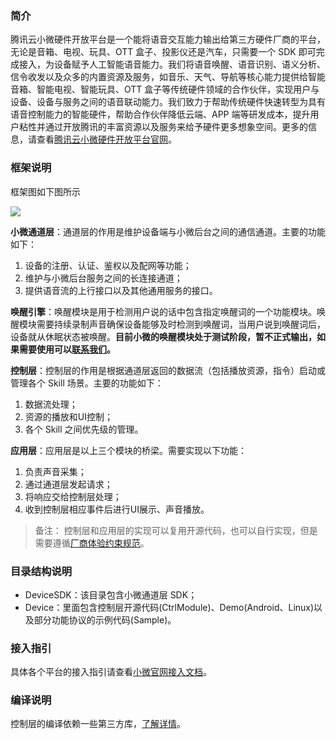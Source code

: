 ### 简介

腾讯云小微硬件开放平台是一个能将语音交互能力输出给第三方硬件厂商的平台，无论是音箱、电视、玩具、OTT 盒子、投影仪还是汽车，只需要一个 SDK 即可完成接入，为设备赋予人工智能语音能力。我们将语音唤醒、语音识别、语义分析、信令收发以及众多的内置资源及服务，如音乐、天气、导航等核心能力提供给智能音箱、智能电视、智能玩具、OTT 盒子等传统硬件领域的合作伙伴，实现用户与设备、设备与服务之间的语音联动能力。我们致力于帮助传统硬件快速转型为具有语音控制能力的智能硬件，帮助合作伙伴降低云端、APP 端等研发成本，提升用户粘性并通过开放腾讯的丰富资源以及服务来给予硬件更多想象空间。更多的信息，请查看[腾讯云小微硬件开放平台官网](https://xiaowei.qcloud.com/hardware.html)。

### 框架说明

框架图如下图所示

![](http://qzonestyle.gtimg.cn/qzone/vas/opensns/res/doc/xiaowei_architecture_201831.png)

**小微通道层**：通道层的作用是维护设备端与小微后台之间的通信通道。主要的功能如下：

1. 设备的注册、认证、鉴权以及配网等功能；
2. 维护与小微后台服务之间的长连接通道；
3. 提供语音流的上行接口以及其他通用服务的接口。

**唤醒引擎**：唤醒模块是用于检测用户说的话中包含指定唤醒词的一个功能模块。唤醒模块需要持续录制声音确保设备能够及时检测到唤醒词，当用户说到唤醒词后，设备就从休眠状态被唤醒。**目前小微的唤醒模块处于测试阶段，暂不正式输出，如果需要使用可以[联系我们](https://xiaowei.qcloud.com/wiki/#OpenSrc_Contact_Us)。**

**控制层**：控制层的作用是根据通道层返回的数据流（包括播放资源，指令）启动或管理各个 Skill 场景。主要的功能如下：

1. 数据流处理；
2. 资源的播放和UI控制；
3. 各个 Skill 之间优先级的管理。

**应用层**：应用层是以上三个模块的桥梁。需要实现以下功能：

1. 负责声音采集；
2. 通过通道层发起请求；
3. 将响应交给控制层处理；
4. 收到控制层相应事件后进行UI展示、声音播放。

> 备注：
> 控制层和应用层的实现可以复用开源代码，也可以自行实现，但是需要遵循[厂商体验约束规范](https://docs.google.com/spreadsheets/d/1aOW1Pq4DY1vasCpcPjyNnozxzls9IYoAZyE5PAXdtvk/edit#gid=0)。

### 目录结构说明

- DeviceSDK：该目录包含小微通道层 SDK；
- Device：里面包含控制层开源代码(CtrlModule)、Demo(Android、Linux)以及部分功能协议的示例代码(Sample)。

### 接入指引

具体各个平台的接入指引请查看[小微官网接入文档](https://xiaowei.qcloud.com/wiki/#OpenSrc_index)。

### 编译说明

控制层的编译依赖一些第三方库，[了解详情](https://xiaowei.qcloud.com/wiki/#OpenSrc_Control_Module)。
